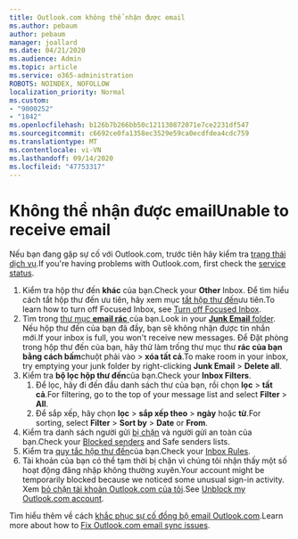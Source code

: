 ```yaml
---
title: Outlook.com không thể nhận được email
ms.author: pebaum
author: pebaum
manager: joallard
ms.date: 04/21/2020
ms.audience: Admin
ms.topic: article
ms.service: o365-administration
ROBOTS: NOINDEX, NOFOLLOW
localization_priority: Normal
ms.custom:
- "9000252"
- "1842"
ms.openlocfilehash: b126b7b266bb50c121130872071e7ce2231df547
ms.sourcegitcommit: c6692ce0fa1358ec3529e59ca0ecdfdea4cdc759
ms.translationtype: MT
ms.contentlocale: vi-VN
ms.lasthandoff: 09/14/2020
ms.locfileid: "47753317"
---
```

# <a name="unable-to-receive-email"></a><span data-ttu-id="a7e19-102">Không thể nhận được email</span><span class="sxs-lookup"><span data-stu-id="a7e19-102">Unable to receive email</span></span>

<span data-ttu-id="a7e19-103">Nếu bạn đang gặp sự cố với Outlook.com, trước tiên hãy kiểm tra [trạng thái dịch vụ](https://go.microsoft.com/fwlink/p/?linkid=837482).</span><span class="sxs-lookup"><span data-stu-id="a7e19-103">If you're having problems with Outlook.com, first check the [service status](https://go.microsoft.com/fwlink/p/?linkid=837482).</span></span>

1. <span data-ttu-id="a7e19-104">Kiểm tra hộp thư đến **khác** của bạn.</span><span class="sxs-lookup"><span data-stu-id="a7e19-104">Check your **Other** Inbox.</span></span> <span data-ttu-id="a7e19-105">Để tìm hiểu cách tắt hộp thư đến ưu tiên, hãy xem mục [tắt hộp thư đến](https://support.office.com/article/f714d94d-9e63-4217-9ccb-6cb2986aa1b2)ưu tiên.</span><span class="sxs-lookup"><span data-stu-id="a7e19-105">To learn how to turn off Focused Inbox, see [Turn off Focused Inbox](https://support.office.com/article/f714d94d-9e63-4217-9ccb-6cb2986aa1b2).</span></span> 
2. <span data-ttu-id="a7e19-106">Tìm trong [thư mục **email rác** ](https://outlook.live.com/mail/junkemail)của bạn.</span><span class="sxs-lookup"><span data-stu-id="a7e19-106">Look in your [**Junk Email** folder](https://outlook.live.com/mail/junkemail).</span></span> <span data-ttu-id="a7e19-107">Nếu hộp thư đến của bạn đã đầy, bạn sẽ không nhận được tin nhắn mới.</span><span class="sxs-lookup"><span data-stu-id="a7e19-107">If your inbox is full, you won't receive new messages.</span></span> <span data-ttu-id="a7e19-108">Để Đặt phòng trong hộp thư đến của bạn, hãy thử làm trống thư mục thư **rác của bạn bằng cách bấm**chuột phải vào  >  **xóa tất cả**.</span><span class="sxs-lookup"><span data-stu-id="a7e19-108">To make room in your inbox, try emptying your junk folder by right-clicking **Junk Email** > **Delete all**.</span></span>
3. <span data-ttu-id="a7e19-109">Kiểm tra **bộ lọc hộp thư đến**của bạn.</span><span class="sxs-lookup"><span data-stu-id="a7e19-109">Check your **Inbox Filters**.</span></span> 
    1. <span data-ttu-id="a7e19-110">Để lọc, hãy đi đến đầu danh sách thư của bạn, rồi chọn **lọc**  >  **tất cả**.</span><span class="sxs-lookup"><span data-stu-id="a7e19-110">For filtering, go to the top of your message list and select **Filter** > **All**.</span></span>
    2. <span data-ttu-id="a7e19-111">Để sắp xếp, hãy chọn **lọc**  >  **sắp xếp theo**  >  **ngày** hoặc **từ**.</span><span class="sxs-lookup"><span data-stu-id="a7e19-111">For sorting, select **Filter** > **Sort by** > **Date** or **From**.</span></span>
4. <span data-ttu-id="a7e19-112">Kiểm tra danh sách người gửi [bị chặn](https://outlook.live.com/mail/options/mail/junkEmail) và người gửi an toàn của bạn.</span><span class="sxs-lookup"><span data-stu-id="a7e19-112">Check your [Blocked senders](https://outlook.live.com/mail/options/mail/junkEmail) and Safe senders lists.</span></span>
5. <span data-ttu-id="a7e19-113">Kiểm tra [quy tắc hộp thư đến](https://outlook.live.com/mail/options/mail/rules)của bạn.</span><span class="sxs-lookup"><span data-stu-id="a7e19-113">Check your [Inbox Rules](https://outlook.live.com/mail/options/mail/rules).</span></span>
6. <span data-ttu-id="a7e19-114">Tài khoản của bạn có thể tạm thời bị chặn vì chúng tôi nhận thấy một số hoạt động đăng nhập không thường xuyên.</span><span class="sxs-lookup"><span data-stu-id="a7e19-114">Your account might be temporarily blocked because we noticed some unusual sign-in activity.</span></span> <span data-ttu-id="a7e19-115">Xem [bỏ chặn tài khoản Outlook.com của tôi](https://support.office.com/article/f4ad2701-d166-4d8b-8a6a-9af2a1f8a4c4).</span><span class="sxs-lookup"><span data-stu-id="a7e19-115">See [Unblock my Outlook.com account](https://support.office.com/article/f4ad2701-d166-4d8b-8a6a-9af2a1f8a4c4).</span></span>

<span data-ttu-id="a7e19-116">Tìm hiểu thêm về cách [khắc phục sự cố đồng bộ email Outlook.com](https://support.office.com/article/d39e3341-8d79-4bf1-b3c7-ded602233642).</span><span class="sxs-lookup"><span data-stu-id="a7e19-116">Learn more about how to [Fix Outlook.com email sync issues](https://support.office.com/article/d39e3341-8d79-4bf1-b3c7-ded602233642).</span></span>